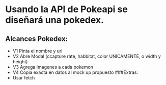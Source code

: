 # Usando la API de Pokeapi se diseñará una pokedex.

## Alcances Pokedex:
- V1 Pinta el nombre y url
- V2 Abre Modal (ccapture rate, habbitat, color UNICAMENTE, o width y height)
- V3 Agrega Imagenes a cada pokemon
- V4 Copia exacta en datos al mock up propuesto
###Extras:
- Usar fetch




